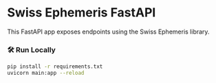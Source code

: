 # Swiss Ephemeris FastAPI

This FastAPI app exposes endpoints using the Swiss Ephemeris library.

### 🛠 Run Locally

```bash
pip install -r requirements.txt
uvicorn main:app --reload